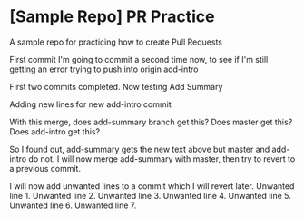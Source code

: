 # [Sample Repo] PR Practice
A sample repo for practicing how to create Pull Requests


First commit
I'm going to commit a second time now, to see if I'm still getting an error trying to push into origin add-intro

First two commits completed. 
Now testing Add Summary



Adding new lines for new add-intro commit

With this merge, does add-summary branch get this? Does master get this? Does add-intro get this?

So I found out, add-summary gets the new text above but master and add-intro do not. I will now merge add-summary with master, then try to revert to a previous commit.

I will now add unwanted lines to a commit which I will revert later.
Unwanted line 1.
Unwanted line 2.
Unwanted line 3.
Unwanted line 4.
Unwanted line 5.
Unwanted line 6.
Unwanted line 7.
